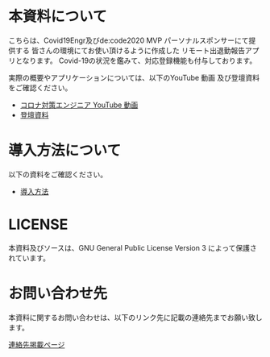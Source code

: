 # 本資料について

こちらは、Covid19Engr及びde:code2020 MVP パーソナルスポンサーにて提供する
皆さんの環境にてお使い頂けるように作成した
リモート出退勤報告アプリとなります。
Covid-19の状況を鑑みて、対応登録機能も付与しております。

実際の概要やアプリケーションについては、以下のYouTube 動画
及び登壇資料をご確認ください。

* [コロナ対策エンジニア YouTube 動画](https://youtu.be/vhNnE5XSDbo)
* [登壇資料](https://speakerdeck.com/rnakamuramartiny/power-apps-dechu-tui-qin-guan-li-apuriwozuo-cheng-suru)

# 導入方法について

以下の資料をご確認ください。

* [導入方法](./Install.md)

# LICENSE

本資料及びソースは、GNU General Public License Version 3 によって保護されています。

# お問い合わせ先

本資料に関するお問い合わせは、以下のリンク先に記載の連絡先までお願い致します。

[連絡先掲載ページ](http://bit.ly/Sentreseau_CTO_Info)


